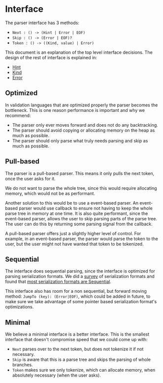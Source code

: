 # Interface

The parser interface has 3 methods:

* `Next : () -> (Hint | Error | EOF)`
* `Skip : () -> (Error | EOF)?`
* `Token : () -> ((Kind, value) | Error)`

This document is an explanation of the top level interface decisions.
The design of the rest of interface is explained in:
* [Hint](./hint.md)
* [Kind](./kind.md)
* [Error](./error.md)

## Optimized

In validation languages that are optimized properly the parser becomes the bottleneck.
This is one reason performance is important and why we recommend:

* The parser only ever moves forward and does not do any backtracking.
* The parser should avoid copying or allocating memory on the heap as much as possible.
* The parser should only parse what truly needs parsing and skip as much as possible.

## Pull-based

The parser is a pull-based parser.
This means it only pulls the next token, once the user asks for it.

We do not want to parse the whole tree, since this would require allocating memory, which would not be as performant.

Another solution to this would be to use a event-based parser.
An event-based parser would use callback to ensure not having to keep the whole parse tree in memory at one time.
It is also quite performant, since the event-based parser, allows the user to skip parsing parts of the parse tree.
The user can do this by returning some parsing signal from the callback.

A pull-based parser offers just a slightly higher level of control.
For example, in an event-based parser, the parser would parse the token to the user, but the user might not have wanted that token to be tokenized.

## Sequential

The interface does sequential parsing, since the interface is optimized for parsing serialization formats.
We did a [survey](./survey/Readme.md) of serialization formats and found that [most serialization formats are Sequential](./survey/comparison.md).

This interface also has room for a non sequential, but forward moving method: `JumpTo (key): (Error|EOF)`, which could be added in future,
to make sure we take advantage of some pointer based serialization format's optimizations.

## Minimal

We believe a minimal interface is a better interface.
This is the smallest interface that doesn't compromise speed that we could come up with:

* `Next` parses over to the next token, but does not tokenize it if not necessary.
* `Skip` is aware that this is a parse tree and skips the parsing of whole branches.
* `Token` makes sure we only tokenize, which can allocate memory, when absolutely necessary (when the user asks).


